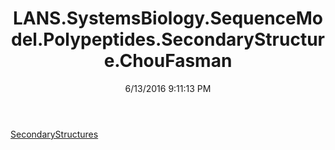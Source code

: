 ﻿---
title: LANS.SystemsBiology.SequenceModel.Polypeptides.SecondaryStructure.ChouFasman
date: 6/13/2016 9:11:13 PM
---

[SecondaryStructures](T-LANS.SystemsBiology.SequenceModel.Polypeptides.SecondaryStructure.ChouFasman.SecondaryStructures.html)
